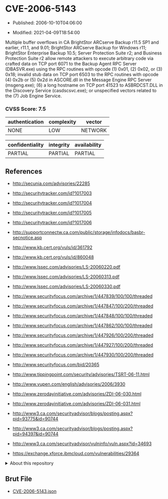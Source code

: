 # CVE-2006-5143

- Published: 2006-10-10T04:06:00

- Modified: 2021-04-09T18:54:00

Multiple buffer overflows in CA BrightStor ARCserve Backup r11.5 SP1 and earlier, r11.1, and 9.01; BrightStor ARCserve Backup for Windows r11; BrightStor Enterprise Backup 10.5; Server Protection Suite r2; and Business Protection Suite r2 allow remote attackers to execute arbitrary code via crafted data on TCP port 6071 to the Backup Agent RPC Server (DBASVR.exe) using the RPC routines with opcode (1) 0x01, (2) 0x02, or (3) 0x18; invalid stub data on TCP port 6503 to the RPC routines with opcode (4) 0x2b or (5) 0x2d in ASCORE.dll in the Message Engine RPC Server (msgeng.exe); (6) a long hostname on TCP port 41523 to ASBRDCST.DLL in the Discovery Service (casdscsvc.exe); or unspecified vectors related to the (7) Job Engine Service.

### CVSS Score: **7.5**

| authentication | complexity | vector |
| --- | --- | --- |
| NONE | LOW | NETWORK |

| confidentiality | integrity | availability |
| --- | --- | --- |
| PARTIAL | PARTIAL | PARTIAL |

## References

* http://secunia.com/advisories/22285

* http://securitytracker.com/id?1017003

* http://securitytracker.com/id?1017004

* http://securitytracker.com/id?1017005

* http://securitytracker.com/id?1017006

* http://supportconnectw.ca.com/public/storage/infodocs/basbr-secnotice.asp

* http://www.kb.cert.org/vuls/id/361792

* http://www.kb.cert.org/vuls/id/860048

* http://www.lssec.com/advisories/LS-20060220.pdf

* http://www.lssec.com/advisories/LS-20060313.pdf

* http://www.lssec.com/advisories/LS-20060330.pdf

* http://www.securityfocus.com/archive/1/447839/100/100/threaded

* http://www.securityfocus.com/archive/1/447847/100/200/threaded

* http://www.securityfocus.com/archive/1/447848/100/100/threaded

* http://www.securityfocus.com/archive/1/447862/100/100/threaded

* http://www.securityfocus.com/archive/1/447926/100/200/threaded

* http://www.securityfocus.com/archive/1/447927/100/200/threaded

* http://www.securityfocus.com/archive/1/447930/100/200/threaded

* http://www.securityfocus.com/bid/20365

* http://www.tippingpoint.com/security/advisories/TSRT-06-11.html

* http://www.vupen.com/english/advisories/2006/3930

* http://www.zerodayinitiative.com/advisories/ZDI-06-030.html

* http://www.zerodayinitiative.com/advisories/ZDI-06-031.html

* http://www3.ca.com/securityadvisor/blogs/posting.aspx?pid=93775&id=90744

* http://www3.ca.com/securityadvisor/blogs/posting.aspx?pid=94397&id=90744

* http://www3.ca.com/securityadvisor/vulninfo/vuln.aspx?id=34693

* https://exchange.xforce.ibmcloud.com/vulnerabilities/29364

<details>
<summary>About this repository</summary> 

  This repository is part of the project [Live Hack CVE](https://github.com/Live-Hack-CVE). Main website can be found [www.live-hack.org](https://www.live-hack.org) 
  
  Made by [Sn0wAlice](https://github.com/Sn0wAlice) for the people that care about security and need to have a feed of the latest CVEs. Hope you enjoy it, don't forget to star the repo and follow me on [Twitter](https://twitter.com/Sn0wAlice) and [Github](https://github.com/Sn0wAlice). And that is my [personnal website](https://www.alice-snow.me/)

  - [Home Page](https://github.com/Live-Hack-CVE)
  - [Framework](https://github.com/Live-Hack-CVE/cve-framework)
  - [CVE database](https://github.com/Live-Hack-CVE/full_database)
  - [Changelog](https://github.com/Live-Hack-CVE/Changelog)
</details>

## Brut File

* [CVE-2006-5143.json](https://raw.githubusercontent.com/Live-Hack-CVE/full_database/main/cves/2006/CVE-2006-5143.json)

